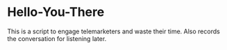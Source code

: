 Hello-You-There
===============

This is a script to engage telemarketers and waste their time. Also records the conversation for listening later. 
